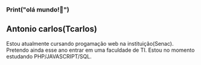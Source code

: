 ### Print("olá mundo!👋") 
<h2>Antonio carlos(Tcarlos)</h2>
Estou atualmente cursando progamação web na instituição(Senac).
Pretendo ainda esse ano entrar em uma faculdade de TI.
Estou no momento estudando PHP/JAVASCRIPT/SQL.
<!--
**tcarlos11/tcarlos11** is a ✨ _special_ ✨ repository because its `README.md` (this file) appears on your GitHub profile.

Here are some ideas to get you started:

- 🔭 I’m currently working on ...
- 🌱 I’m currently learning ...
- 👯 I’m looking to collaborate on ...
- 🤔 I’m looking for help with ...
- 💬 Ask me about ...
- 📫 How to reach me: ...
- 😄 Pronouns: ...
- ⚡ Fun fact: ...
-->
